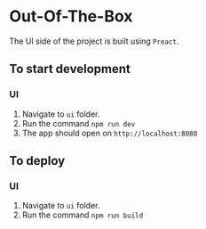 # Out-Of-The-Box
The UI side of the project is built using `Preact`.
## To start development
### UI
1. Navigate to `ui` folder.
2. Run the command `npm run dev`
3. The app should open on `http://localhost:8080`
## To deploy
### UI
1. Navigate to `ui` folder.
2. Run the command `npm run build`